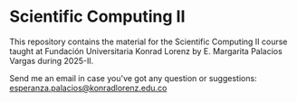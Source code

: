 # Scientific Computing II



This repository contains the material for the Scientific Computing II course taught at Fundación Universitaria Konrad Lorenz by E. Margarita Palacios Vargas during 2025-II.



Send me an email in case you've got any question or suggestions: esperanza.palacios@konradlorenz.edu.co

